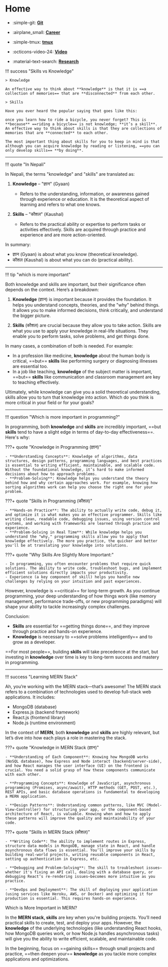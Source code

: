 # Home

<div class="grid cards" markdown>

- :simple-git: **[Git](./tools/git/intro.md)**

- :airplane_small: **[Career](./career/roadmap/developer-plan.md)**

- :simple-tmux: **[tmux](./tools/terminal/tmux/tmux.md)**

- :octicons-video-24: **[Video](./video/vid.md)**

- :material-text-search: **[Research](./research/ai.md)**

</div>

!!! success "Skills vs Knowledge"

    > Knowledge

    An effective way to think about **knowledge** is that it is ==a collection of memories== that are **disconnected** from each other.

    > Skills

    Have you ever heard the popular saying that goes like this:

    once you learn how to ride a bicycle, you never forget? This is **because** ==riding a bicycle== is not knowledge; **it’s a skill**. An effective way to think about skills is that they are collections of memories that are **connected** to each other.

    The most important thing about skills for you to keep in mind is that although you can acquire knowledge by reading or listening, ==you can only develop skills== **by doing**.

---

!!! quote "In Nepali"

In Nepali, the terms "knowledge" and "skills" are translated as:

1.  **Knowledge** – "ज्ञान" (Gyaan)

    - Refers to the understanding, information, or awareness gained through experience or education. It is the theoretical aspect of learning and refers to what one knows.

2.  **Skills** – "कौशल" (Kaushal)

    - Refers to the practical ability or expertise to perform tasks or activities effectively. Skills are acquired through practice and experience and are more action-oriented.

In summary:

- ज्ञान (Gyaan) is about what you know (theoretical knowledge).
- कौशल (Kaushal) is about what you can do (practical ability).

---

!!! tip "which is more important"

Both knowledge and skills are important, but their significance often depends on the context. Here’s a breakdown:

1.  **Knowledge** (ज्ञान) is important because it provides the foundation. It helps you understand concepts, theories, and the "why" behind things. It allows you to make informed decisions, think critically, and understand the bigger picture.

2.  **Skills** (कौशल) are crucial because they allow you to take action. Skills are what you use to apply your knowledge in real-life situations. They enable you to perform tasks, solve problems, and get things done.

In many cases, a combination of both is needed. For example:

- In a profession like medicine, **knowledge** about the human body is critical, ==but== **skills** like performing surgery or diagnosing illnesses are essential too.
- In a job like teaching, **knowledge** of the subject matter is important, ==but== **skills** like communication and classroom management are key to teaching effectively.

Ultimately, while knowledge can give you a solid theoretical understanding, skills allow you to turn that knowledge into action. Which do you think is more critical in your field or for your goals?

---

!!! question "Which is more important in programming?"

In programming, both **knowledge** and **skills** are incredibly important, ==but **skills** tend to have a slight edge in terms of day-to-day effectiveness==. Here's why:

???+ quote "Knowledge in Programming (ज्ञान)"

    - **Understanding Concepts**: Knowledge of algorithms, data structures, design patterns, programming languages, and best practices is essential to writing efficient, maintainable, and scalable code. Without the foundational knowledge, it’s hard to make informed decisions about how to approach problems.
    - **Problem-Solving**: Knowledge helps you understand the theory behind how and why certain approaches work. For example, knowing how sorting algorithms work can help you choose the right one for your problem.

???+ quote "Skills in Programming (कौशल)"

    - **Hands-on Practice**: The ability to actually write code, debug it, and optimize it is what makes you an effective programmer. Skills like writing clean, readable code, debugging issues, using version control systems, and working with frameworks are learned through practice and experience.
    - **Problem-Solving in Real Time**: While knowledge helps you understand the "why," programming skills allow you to apply that knowledge effectively. The more you practice, the quicker and better you'll be at translating your knowledge into solutions.

???+ quote "Why Skills Are Slightly More Important:"

    - In programming, you often encounter problems that require quick solutions. The ability to write code, troubleshoot bugs, and implement efficient solutions directly impacts your productivity.
    - Experience (a key component of skill) helps you handle new challenges by relying on your intuition and past experiences.

However, knowledge is ==critical== for long-term growth. As you continue programming, your deep understanding of how things work (like memory management, performance trade-offs, or new programming paradigms) will shape your ability to tackle increasingly complex challenges.

Conclusion:

- **Skills** are essential for ==getting things done==, and they improve through practice and hands-on experience.
- **Knowledge** is necessary to ==solve problems intelligently== and to grow as a developer.

==For most people==, building **skills** will take precedence at the start, but investing in **knowledge** over time is key to long-term success and mastery in programming.

---

!!! success "Learning MERN Stack"

Ah, you’re working with the MERN stack—that’s awesome! The MERN stack refers to a combination of technologies used to develop full-stack web applications. It includes:

- MongoDB (database)
- Express.js (backend framework)
- React.js (frontend library)
- Node.js (runtime environment)

In the context of **MERN**, both **knowledge** and **skills** are highly relevant, but let’s dive into how each plays a role in mastering the stack.

???+ quote "Knowledge in MERN Stack (ज्ञान)"

    - **Understanding of Each Component**: Knowing how MongoDB works (NoSQL database), how Express and Node interact (backend/server-side), and how React manages the user interface (UI) on the frontend is crucial. You need a solid grasp of how these components communicate with each other.

    - **Programming Concepts**: Knowledge of JavaScript, asynchronous programming (Promises, async/await), HTTP methods (GET, POST, etc.), REST APIs, and basic database operations is fundamental to developing a MERN application.

    - **Design Patterns**: Understanding common patterns, like MVC (Model-View-Controller) for structuring your app, or the component-based architecture of React, is valuable. Knowing when and how to apply these patterns will improve the quality and maintainability of your code.

???+ quote "Skills in MERN Stack (कौशल)"

    - **Writing Code**: The ability to implement routes in Express, structure data models in MongoDB, manage state in React, and handle asynchronous data flows is essential. You’ll improve your skills by building real-world projects, writing reusable components in React, setting up authentication in Express, etc.

    - **Debugging and Problem-Solving**: The skill to troubleshoot issues—whether it's fixing an API call, dealing with a database query, or debugging React’s re-rendering issues—becomes more intuitive as you practice.

    - **DevOps and Deployment**: The skill of deploying your application (using services like Heroku, AWS, or Docker) and optimizing it for production is essential. This requires hands-on experience.

Which is More Important in MERN?

In the **MERN stack, skills** are key when you're building projects. You’ll need practical skills to create, test, and deploy your apps. However, the **knowledge** of the underlying technologies (like understanding React hooks, how MongoDB queries work, or how Node.js handles asynchronous tasks) will give you the ability to write efficient, scalable, and maintainable code.

In the beginning, focus on ==gaining skills== through small projects and practice, ==then deepen your== **knowledge** as you tackle more complex applications and optimizations.

